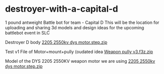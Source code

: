 # destroyer-with-a-capital-d
1 pound antweight Battle bot for team - Capital D
This will be the location for uploading and sharing 3d models and design ideas for the upcoming battlebot event in SLC

Destroyer D body
[2205 2550kv dys motor.step.zip](https://github.com/Starlorddeen/destroyer-with-a-capital-d/files/9571820/2205.2550kv.dys.motor.step.zip)

Test v1 File of Motor+mount+pully (oudated idea
[Weapon pully v3.f3z.zip](https://github.com/Starlorddeen/destroyer-with-a-capital-d/files/9571821/Weapon.pully.v3.f3z.zip)

Model of the DYS 2205 2550KV weapon motor we are using
[2205 2550kv dys motor.step.zip](https://github.com/Starlorddeen/destroyer-with-a-capital-d/files/9571822/2205.2550kv.dys.motor.step.zip)
